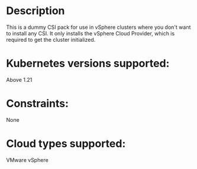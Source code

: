 # Description
This is a dummy CSI pack for use in vSphere clusters where you don't want to install any CSI.
It only installs the vSphere Cloud Provider, which is required to get the cluster initialized.

# Kubernetes versions supported:
Above 1.21

# Constraints:
None

# Cloud types supported:
VMware vSphere
